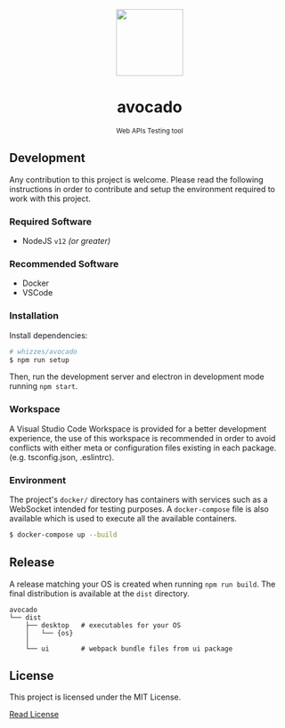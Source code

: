 <div align="center">
  <img src="https://raw.githubusercontent.com/whizzes/avocado/master/docs/logo/app-icon.png" height="120" width="120" />
  <h1>avocado</h1>
  <small>Web APIs Testing tool</small>
</div>

## Development
Any contribution to this project is welcome. Please read the following instructions
in order to contribute and setup the environment required to work with this project.

### Required Software
- NodeJS `v12` *(or greater)*

### Recommended Software
- Docker
- VSCode

### Installation

Install dependencies:

```sh
# whizzes/avocado
$ npm run setup
```

Then, run the development server and electron in development mode running `npm start`.

### Workspace
A Visual Studio Code Workspace is provided for a better development experience,
the use of this workspace is recommended in order to avoid conflicts with either meta or configuration 
files existing in each package. (e.g. tsconfig.json, .eslintrc).

### Environment
The project's `docker/` directory has containers with services such as a WebSocket
intended for testing purposes. A `docker-compose` file is also available which is used
to execute all the available containers.

```sh
$ docker-compose up --build
```

## Release
A release matching your OS is created when running `npm run build`.
The final distribution is available at the `dist` directory.

```
avocado
└── dist
    ├── desktop   # executables for your OS
    │   └── {os}
    │
    └── ui        # webpack bundle files from ui package
```

## License
This project is licensed under the MIT License.

[Read License](https://github.com/whizzes/avocado/blob/master/LICENSE)
